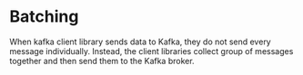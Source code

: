 # Batching

When kafka client library sends data to Kafka, they do not send every message individually. 
Instead, the client libraries collect group of messages together and then send them to the Kafka broker.